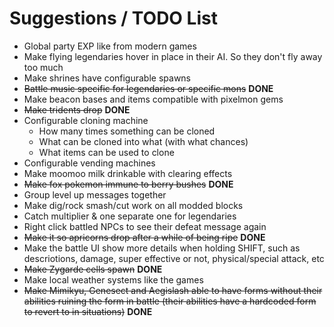 # Suggestions / TODO List
- Global party EXP like from modern games
- Make flying legendaries hover in place in their AI. So they don't fly away too much
- Make shrines have configurable spawns
- ~~Battle music specific for legendaries or specific mons~~ **DONE**
- Make beacon bases and items compatible with pixelmon gems
- ~~Make tridents drop~~ **DONE**
- Configurable cloning machine
  - How many times something can be cloned
  - What can be cloned into what (with what chances)
  - What items can be used to clone
- Configurable vending machines
- Make moomoo milk drinkable with clearing effects
- ~~Make fox pokemon immune to berry bushes~~ **DONE**
- Group level up messages together
- Make dig/rock smash/cut work on all modded blocks
- Catch multiplier & one separate one for legendaries
- Right click battled NPCs to see their defeat message again
- ~~Make it so apricorns drop after a while of being ripe~~ **DONE**
- Make the battle UI show more details when holding SHIFT, such as descriotions, damage, super effective or not, physical/special attack, etc
- ~~Make Zygarde cells spawn~~ **DONE**
- Make local weather systems like the games
- ~~Make Mimikyu, Genesect and Aegislash able to have forms without their abilities ruining the form in battle (their abilities have a hardcoded form to revert to in situations)~~ **DONE**
